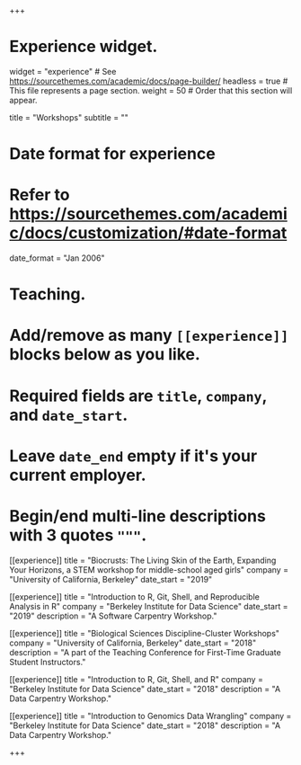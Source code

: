 +++
# Experience widget.
widget = "experience"  # See https://sourcethemes.com/academic/docs/page-builder/
headless = true  # This file represents a page section.
weight = 50  # Order that this section will appear.

title = "Workshops"
subtitle = ""

# Date format for experience
#   Refer to https://sourcethemes.com/academic/docs/customization/#date-format
date_format = "Jan 2006"

# Teaching.
#   Add/remove as many `[[experience]]` blocks below as you like.
#   Required fields are `title`, `company`, and `date_start`.
#   Leave `date_end` empty if it's your current employer.
#   Begin/end multi-line descriptions with 3 quotes `"""`.
[[experience]]
  title = "Biocrusts: The Living Skin of the Earth, Expanding Your Horizons, a STEM workshop for middle-school aged girls"
  company = "University of California, Berkeley"
  date_start = "2019"

[[experience]]
  title = "Introduction to R, Git, Shell, and Reproducible Analysis in R"
  company = "Berkeley Institute for Data Science"
  date_start = "2019"
  description = "A Software Carpentry Workshop."

[[experience]]
  title = "Biological Sciences Discipline-Cluster Workshops"
  company = "University of California, Berkeley"
  date_start = "2018"
  description = "A part of the Teaching Conference for First-Time Graduate Student Instructors."

[[experience]]
  title = "Introduction to R, Git, Shell, and R"
  company = "Berkeley Institute for Data Science"
  date_start = "2018"
  description = "A Data Carpentry Workshop."

[[experience]]
  title = "Introduction to Genomics Data Wrangling"
  company = "Berkeley Institute for Data Science"
  date_start = "2018"
  description = "A Data Carpentry Workshop."
  
+++

